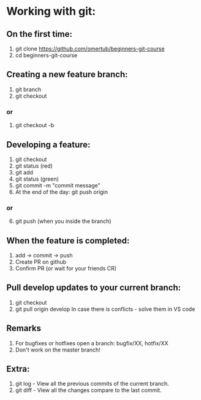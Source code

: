 # Working with git:

## On the first time:
1) git clone https://github.com/omertub/beginners-git-course
2) cd beginners-git-course

## Creating a new feature branch:
1) git branch <branch-name>
2) git checkout <branch-name>
### or
1) git checkout -b <branch-name>

## Developing a feature:
1) git checkout <branch-name>
2) git status (red)
3) git add <filename>
4) git status (green)
5) git commit -m "commit message"
6) At the end of the day: git push origin <branch-name>
### or
6) git push (when you inside the branch)

## When the feature is completed:
1) add -> commit -> push
2) Create PR on github
3) Confirm PR (or wait for your friends CR)

## Pull develop updates to your current branch:
1) git checkout <branch-name>
2) git pull origin develop
In case there is conflicts - solve them in VS code

## Remarks
1) For bugfixes or hotfixes open a branch: bugfix/XX, hotfix/XX
2) Don't work on the master branch!

## Extra:
1) git log - View all the previous commits of the current branch.
2) git diff - View all the changes compare to the last commit.
